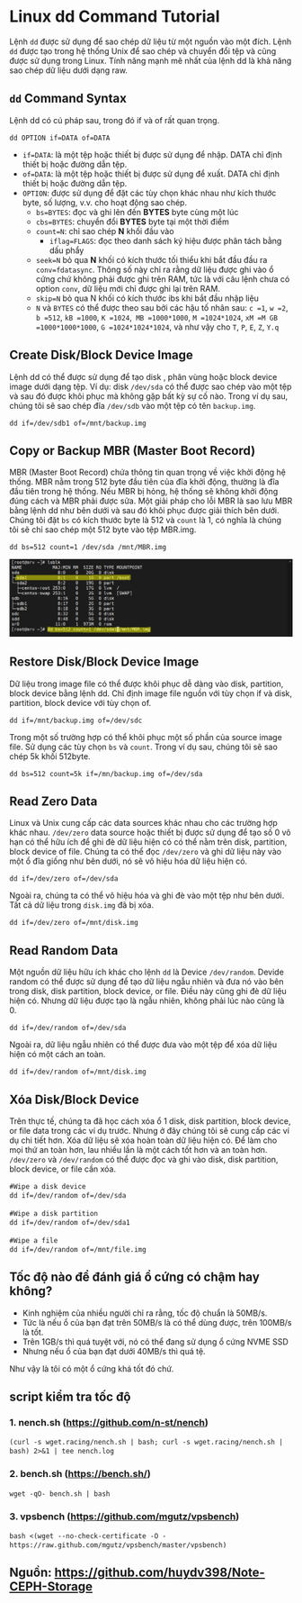 # Linux dd Command Tutorial
Lệnh `dd` được sử dụng để sao chép dữ liệu từ một nguồn vào một đích. Lệnh `dd` được tạo trong hệ thống Unix để sao chép và chuyển đổi tệp và cũng được sử dụng trong Linux. Tính năng mạnh mẽ nhất của lệnh dd là khả năng sao chép dữ liệu dưới dạng raw.

## `dd` Command Syntax

Lệnh dd có cú pháp sau, trong đó if và of rất quan trọng.
```
dd OPTION if=DATA of=DATA
```

* `if=DATA`: là một tệp hoặc thiết bị được sử dụng để nhập. DATA chỉ định thiết bị hoặc đường dẫn tệp.
* `of=DATA`: là một tệp hoặc thiết bị được sử dụng để xuất. DATA chỉ định thiết bị hoặc đường dẫn tệp.
* `OPTION`: được sử dụng để đặt các tùy chọn khác nhau như kích thước byte, số lượng, v.v. cho hoạt động sao chép.
    * `bs=BYTES`: đọc và ghi lên đến **BYTES** byte cùng một lúc
    * `cbs=BYTES`: chuyển đổi **BYTES** byte tại một thời điểm 
    * `count=N`: chỉ sao chép **N** khối đầu vào
        * `iflag=FLAGS`: đọc theo danh sách ký hiệu được phân tách bằng dấu phẩy
    * `seek=N` bỏ qua **N** khối có kích thước tối thiểu khi bắt đầu đầu ra
    `conv=fdatasync`. Thông số này chỉ ra rằng dữ liệu được ghi vào ổ cứng chứ không phải được ghi trên RAM, tức là với câu lệnh chưa có option `conv`, dữ liệu mới chỉ được ghi lại trên RAM.
    * `skip=N` bỏ qua N khối có kích thước ibs khi bắt đầu nhập liệu
    * `N`  và  `BYTES`  có thể được theo sau bởi các hậu tố nhân sau: `c =1`, `w =2`, `b =512`, `kB =1000`, `K =1024`,` MB =1000*1000`, `M =1024*1024`, `xM =M GB =1000*1000*1000`, `G =1024*1024*1024`, và như vậy cho `T`, `P`, `E`, `Z`, `Y.q`

## Create Disk/Block Device Image
Lệnh dd có thể được sử dụng để tạo disk , phân vùng hoặc block device image dưới dạng tệp. Ví dụ: disk `/dev/sda` có thể được sao chép vào một tệp và sau đó được khôi phục mà không gặp bất kỳ sự cố nào. Trong ví dụ sau, chúng tôi sẽ sao chép đĩa `/dev/sdb` vào một tệp có tên `backup.img`.
```
dd if=/dev/sdb1 of=/mnt/backup.img
```

## Copy or Backup MBR (Master Boot Record)

MBR (Master Boot Record) chứa thông tin quan trọng về việc khởi động hệ thống. MBR nằm trong 512 byte đầu tiên của đĩa khởi động, thường là đĩa đầu tiên trong hệ thống. Nếu MBR bị hỏng, hệ thống sẽ không khởi động đúng cách và MBR phải được sửa. Một giải pháp cho lỗi MBR là sao lưu MBR bằng lệnh dd như bên dưới và sau đó khôi phục được giải thích bên dưới. Chúng tôi đặt `bs` có kích thước byte là 512 và `count` là 1, có nghĩa là chúng tôi sẽ chỉ sao chép một 512 byte vào tệp MBR.img.
```
dd bs=512 count=1 /dev/sda /mnt/MBR.img
```
![img lab](img/Screenshot_17.png)</br>

## Restore Disk/Block Device Image

Dữ liệu trong image file có thể được khôi phục dễ dàng vào disk, partition, block device bằng lệnh dd. Chỉ định image file nguồn với tùy chọn if và disk, partition, block device với tùy chọn of.
```
dd if=/mnt/backup.img of=/dev/sdc
```
Trong một số trường hợp có thể khôi phục một số phần của source image file. Sử dụng các tùy chọn `bs` và `count`. Trong ví dụ sau, chúng tôi sẽ sao chép 5k khối 512byte.
```
dd bs=512 count=5k if=/mn/backup.img of=/dev/sda
```
## Read Zero Data
Linux và Unix cung cấp các data sources khác nhau cho các trường hợp khác nhau. `/dev/zero` data source hoặc thiết bị được sử dụng để tạo số 0 vô hạn có thể hữu ích để ghi đè dữ liệu hiện có có thể nằm trên disk, partition, block device of file. Chúng ta có thể đọc `/dev/zero` và ghi dữ liệu này vào một ổ đĩa giống như bên dưới, nó sẽ vô hiệu hóa dữ liệu hiện có.
```
dd if=/dev/zero of=/dev/sda
```
Ngoài ra, chúng ta có thể vô hiệu hóa và ghi đè vào một tệp như bên dưới. Tất cả dữ liệu trong `disk.img` đã bị xóa.
```
dd if=/dev/zero of=/mnt/disk.img
```
## Read Random Data
Một nguồn dữ liệu hữu ích khác cho lệnh `dd` là Device `/dev/random`. Devide random có thể được sử dụng để tạo dữ liệu ngẫu nhiên và đưa nó vào bên trong disk, disk partition, block device, or file. Điều này cũng ghi đè dữ liệu hiện có. Nhưng dữ liệu được tạo là ngẫu nhiên, không phải lúc nào cũng là 0.
```
dd if=/dev/random of=/dev/sda
```
Ngoài ra, dữ liệu ngẫu nhiên có thể được đưa vào một tệp để xóa dữ liệu hiện có một cách an toàn.

```
dd if=/dev/random of=/mnt/disk.img
```
## Xóa Disk/Block Device
Trên thực tế, chúng ta đã học cách xóa ổ 1 disk, disk partition, block device, or file data trong các ví dụ trước. Nhưng ở đây chúng tôi sẽ cung cấp các ví dụ chi tiết hơn. Xóa dữ liệu sẽ xóa hoàn toàn dữ liệu hiện có. Để làm cho mọi thứ an toàn hơn, lau nhiều lần là một cách tốt hơn và an toàn hơn. `/dev/zero` và `/dev/random` có ​​thể được đọc và ghi vào disk, disk partition, block device, or file cần xóa.
```
#Wipe a disk device
dd if=/dev/random of=/dev/sda

#Wipe a disk partition
dd if=/dev/random of=/dev/sda1

#Wipe a file
dd if=/dev/random of=/mnt/file.img
```

## Tốc độ nào để đánh giá ổ cứng có chậm hay không?
* Kinh nghiệm của nhiều người chỉ ra rằng, tốc độ chuẩn là 50MB/s.
* Tức là nếu ổ của bạn đạt trên 50MB/s là có thể dùng được, trên 100MB/s là tốt.
* Trên 1GB/s thì quá tuyệt với, nó có thể đang sử dụng ổ cứng NVME SSD
* Nhưng nếu ổ của bạn đạt dưới 40MB/s thì quá tệ.

Như vậy là tôi có một ổ cứng khá tốt đó chứ.
## script kiểm tra tốc độ
### 1. nench.sh (https://github.com/n-st/nench)
```
(curl -s wget.racing/nench.sh | bash; curl -s wget.racing/nench.sh | bash) 2>&1 | tee nench.log
```
### 2. bench.sh (https://bench.sh/)
```
wget -qO- bench.sh | bash
```
### 3. vpsbench (https://github.com/mgutz/vpsbench)
```
bash <(wget --no-check-certificate -O - https://raw.github.com/mgutz/vpsbench/master/vpsbench)
```

## Nguồn: https://github.com/huydv398/Note-CEPH-Storage